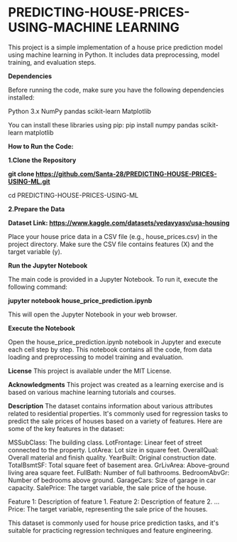 # PREDICTING-HOUSE-PRICES-USING-MACHINE LEARNING

This project is a simple implementation of a house price prediction model using machine learning in Python. It includes data preprocessing, model training, and evaluation steps.

**Dependencies**

Before running the code, make sure you have the following dependencies installed:

Python 3.x
NumPy
pandas
scikit-learn
Matplotlib

You can install these libraries using pip:
pip install numpy pandas scikit-learn matplotlib

**How to Run the Code:**

**1.Clone the Repository**

**git clone https://github.com/Santa-28/PREDICTING-HOUSE-PRICES-USING-ML.git**

cd PREDICTING-HOUSE-PRICES-USING-ML

**2.Prepare the Data**

**Dataset Link: https://www.kaggle.com/datasets/vedavyasv/usa-housing**

Place your house price data in a CSV file (e.g., house_prices.csv) in the project directory. Make sure the CSV file contains features (X) and the target variable (y).

**Run the Jupyter Notebook**

The main code is provided in a Jupyter Notebook. To run it, execute the following command:

**jupyter notebook house_price_prediction.ipynb**

This will open the Jupyter Notebook in your web browser.

**Execute the Notebook**

Open the house_price_prediction.ipynb notebook in Jupyter and execute each cell step by step. This notebook contains all the code, from data loading and preprocessing to model training and evaluation.

**License**
This project is available under the MIT License.

**Acknowledgments**
This project was created as a learning exercise and is based on various machine learning tutorials and courses.

**Description**
The dataset contains information about various attributes related to residential properties. It's commonly used for regression tasks to predict the sale prices of houses based on a variety of features. Here are some of the key features in the dataset:

MSSubClass: The building class.
LotFrontage: Linear feet of street connected to the property.
LotArea: Lot size in square feet.
OverallQual: Overall material and finish quality.
YearBuilt: Original construction date.
TotalBsmtSF: Total square feet of basement area.
GrLivArea: Above-ground living area square feet.
FullBath: Number of full bathrooms.
BedroomAbvGr: Number of bedrooms above ground.
GarageCars: Size of garage in car capacity.
SalePrice: The target variable, the sale price of the house.

Feature 1: Description of feature 1.
Feature 2: Description of feature 2.
...
Price: The target variable, representing the sale price of the houses.

This dataset is commonly used for house price prediction tasks, and it's suitable for practicing regression techniques and feature engineering.


